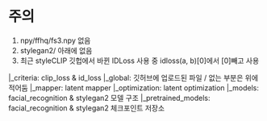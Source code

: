 # 주의

1. npy/ffhq/fs3.npy 없음
2. stylegan2/ 아래에 없음
3. 최근 styleCLIP 깃헙에서 바뀐 IDLoss 사용 중 idloss(a, b)[0]에서 [0]빼고 사용

|_criteria: clip_loss & id_loss
|_global: 깃허브에 업로드된 파일 / 없는 부분은 위에 적어둠
|_mapper: latent mapper
|_optimization: latent optimization
|_models: facial_recognition & stylegan2 모델 구조
|_pretrained_models: facial_recognition & stylegan2 체크포인트 저장소
